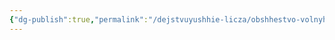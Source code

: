```yaml
---
{"dg-publish":true,"permalink":"/dejstvuyushhie-licza/obshhestvo-volnyh-chernoknizhnikov/opius-silverhoff/","dgPassFrontmatter":true}
---
```


